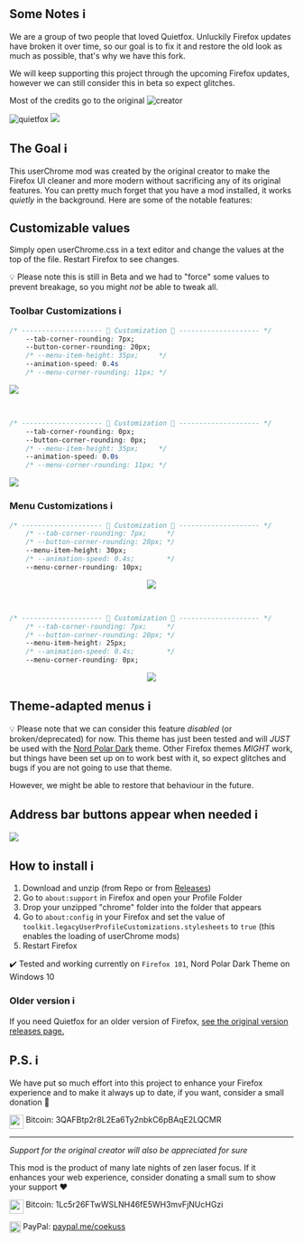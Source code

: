 ## Some Notes ℹ️
We are a group of two people that loved Quietfox. Unluckily Firefox updates have broken it over time, so our goal is to fix it and restore the old look as much as possible, that's why we have this fork. 

We will keep supporting this project through the upcoming Firefox updates, however we can still consider this in beta so expect glitches.

Most of the credits go to the original ![creator](https://github.com/coekuss)

![quietfox](https://github.com/TheGITofTeo997/quietfoxReborn/blob/master/logo.png)
![](https://github.com/TheGITofTeo997/quietfoxReborn/blob/master/clean2.PNG)

## The Goal ℹ️
This userChrome mod was created by the original creator to make the Firefox UI cleaner and more modern without sacrificing any of its original features. You can pretty much forget that you have a mod installed, it works *quietly* in the background. Here are some of the notable features:


## Customizable values 
Simply open userChrome.css in a text editor and change the values at the top of the file. Restart Firefox to see changes.

💡 Please note this is still in Beta and we had to "force" some values to prevent breakage, so you might *not* be able to tweak all.

### Toolbar Customizations ℹ️

```CSS
/* -------------------- 🎨 Customization 🎨 -------------------- */
    --tab-corner-rounding: 7px;
    --button-corner-rounding: 20px;
    /* --menu-item-height: 35px;     */
    --animation-speed: 0.4s
    /* --menu-corner-rounding: 11px; */
```
![](https://coekuss.com/quietfox/quietfox70/fluid2.gif)

<br>

```CSS
/* -------------------- 🎨 Customization 🎨 -------------------- */
    --tab-corner-rounding: 0px;
    --button-corner-rounding: 0px;
    /* --menu-item-height: 35px;     */
    --animation-speed: 0.0s
    /* --menu-corner-rounding: 11px; */
```
![](https://coekuss.com/quietfox/quietfox70/snappy2.gif)

### Menu Customizations ℹ️
```CSS
/* -------------------- 🎨 Customization 🎨 -------------------- */
    /* --tab-corner-rounding: 7px;     */
    /* --button-corner-rounding: 20px; */
    --menu-item-height: 30px;
    /* --animation-speed: 0.4s;        */
    --menu-corner-rounding: 10px;
```

<p align="center">
    <img src="https://coekuss.com/quietfox/tall_rounded.png">
</p>

<br>

```CSS
/* -------------------- 🎨 Customization 🎨 -------------------- */
    /* --tab-corner-rounding: 7px;     */
    /* --button-corner-rounding: 20px; */
    --menu-item-height: 25px;
    /* --animation-speed: 0.4s;        */
    --menu-corner-rounding: 0px;
```
<p align="center">
    <img src="https://coekuss.com/quietfox/short_sharp.png">
</p>


## Theme-adapted menus ℹ️
💡 Please note that we can consider this feature *disabled* (or broken/deprecated) for now. This theme has just been tested and will *JUST* be used with the [Nord Polar Dark](https://addons.mozilla.org/it/firefox/addon/nord-polar-night-theme/) theme. Other Firefox themes *MIGHT* work, but things have been set up on to work best with it, so expect glitches and bugs if you are not going to use that theme.

However, we might be able to restore that behaviour in the future.

## Address bar buttons appear when needed ℹ️
![](https://coekuss.com/quietfox/urlbar_buttons.gif)



## How to install ℹ️
1. Download and unzip (from Repo or from [Releases](https://github.com/TheGITofTeo997/quietfoxReborn/releases))
2. Go to `about:support` in Firefox and open your Profile Folder
3. Drop your unzipped "chrome" folder into the folder that appears
4. Go to `about:config` in your Firefox and set the value of `toolkit.legacyUserProfileCustomizations.stylesheets` to `true` (this enables the loading of userChrome mods)
5. Restart Firefox


✔️ Tested and working currently on `Firefox 101`, Nord Polar Dark Theme on Windows 10 


### Older version ℹ️
If you need Quietfox for an older version of Firefox, [see the original version releases page.](https://github.com/coekuss/quietfox/releases)


## P.S. ℹ️

We have put so much effort into this project to enhance your Firefox experience and to make it always up to date, if you want, consider a small donation 💖

<img align="top" width="25px" src="https://coekuss.com/quietfox/bitcoin.png"> Bitcoin: 3QAFBtp2r8L2Ea6Ty2nbkC6pBAqE2LQCMR

---

*Support for the original creator will also be appreciated for sure*

This mod is the product of many late nights of zen laser focus. If it enhances your web experience, consider donating a small sum to show your support ❤

<img align="top" width="25px" src="https://coekuss.com/quietfox/bitcoin.png"> Bitcoin: 1Lc5r26FTwWSLNH46fE5WH3mvFjNUcHGzi

<img align="top" width="20px" src="https://coekuss.com/quietfox/paypal.png"> PayPal: [paypal.me/coekuss](https://paypal.me/coekuss)
